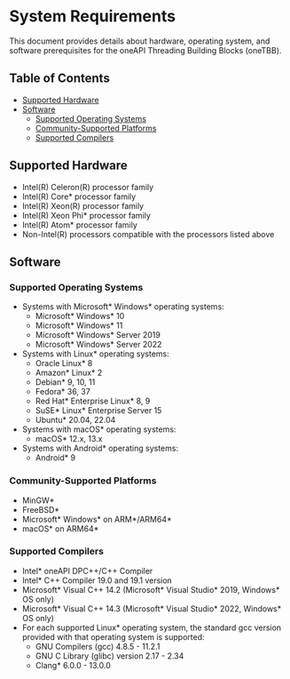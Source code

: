<!--
******************************************************************************
* 
* Licensed under the Apache License, Version 2.0 (the "License");
* you may not use this file except in compliance with the License.
* You may obtain a copy of the License at
*
*     http://www.apache.org/licenses/LICENSE-2.0
*
* Unless required by applicable law or agreed to in writing, software
* distributed under the License is distributed on an "AS IS" BASIS,
* WITHOUT WARRANTIES OR CONDITIONS OF ANY KIND, either express or implied.
* See the License for the specific language governing permissions and
* limitations under the License.
*******************************************************************************/-->

# System Requirements <!-- omit in toc -->
This document provides details about hardware, operating system, and software prerequisites for the oneAPI Threading Building Blocks (oneTBB). 

## Table of Contents <!-- omit in toc -->
- [Supported Hardware](#supported-hardware)
- [Software](#software)
  - [Supported Operating Systems](#supported-operating-systems)
  - [Community-Supported Platforms](#community-supported-platforms)
  - [Supported Compilers](#supported-compilers)


## Supported Hardware
- Intel(R) Celeron(R) processor family
- Intel(R) Core* processor family
- Intel(R) Xeon(R) processor family
- Intel(R) Xeon Phi* processor family
- Intel(R) Atom* processor family
- Non-Intel(R) processors compatible with the processors listed above


## Software

### Supported Operating Systems
- Systems with Microsoft* Windows* operating systems:
  - Microsoft* Windows* 10
  - Microsoft* Windows* 11
  - Microsoft* Windows* Server 2019
  - Microsoft* Windows* Server 2022
- Systems with Linux* operating systems:
  - Oracle Linux* 8
  - Amazon* Linux* 2
  - Debian* 9, 10, 11
  - Fedora* 36, 37
  - Red Hat* Enterprise Linux* 8, 9
  - SuSE* Linux* Enterprise Server 15
  - Ubuntu* 20.04, 22.04
- Systems with macOS* operating systems:
  - macOS* 12.x, 13.x
- Systems with Android* operating systems:
  - Android* 9

### Community-Supported Platforms
- MinGW*
- FreeBSD*
- Microsoft* Windows* on ARM*/ARM64*
- macOS* on ARM64*

### Supported Compilers
- Intel* oneAPI DPC++/C++ Compiler
- Intel* C++ Compiler 19.0 and 19.1 version
- Microsoft* Visual C++ 14.2 (Microsoft* Visual Studio* 2019, Windows* OS only)
- Microsoft* Visual C++ 14.3 (Microsoft* Visual Studio* 2022, Windows* OS only)
- For each supported Linux* operating system, the standard gcc version provided with that operating system is supported:
  - GNU Compilers (gcc) 4.8.5 - 11.2.1
  - GNU C Library (glibc) version 2.17 - 2.34
  - Clang* 6.0.0 - 13.0.0

